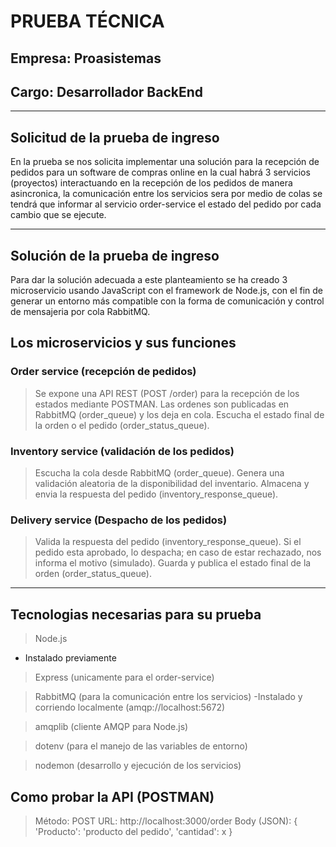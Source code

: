 
# PRUEBA TÉCNICA

## Empresa: Proasistemas
## Cargo: Desarrollador BackEnd

-----------------------------------------------------------------------------------------------------------------------------------------

## Solicitud de la prueba de ingreso

En la prueba se nos solicita implementar una solución para la recepción de pedidos para un software de compras online en la cual habrá 3 servicios (proyectos) interactuando en la recepción de los pedidos de manera asincronica, la comunicación entre los servicios sera por medio de colas se tendrá que informar al servicio order-service el estado del pedido por cada cambio que se ejecute.

-----------------------------------------------------------------------------------------------------------------------------------------

## Solución de la prueba de ingreso

Para dar la solución adecuada a este planteamiento se ha creado 3 microservicio usando JavaScript con el framework de Node.js, con el fin de generar un entorno más compatible con la forma de comunicación y control de mensajeria por cola RabbitMQ.

## Los microservicios y sus funciones

### Order service (recepción de pedidos) 
 > Se expone una API REST (POST /order) para la recepción de los estados mediante POSTMAN.
 > Las ordenes son publicadas en RabbitMQ (order_queue) y los deja en cola.
 > Escucha el estado final de la orden o el pedido (order_status_queue).

### Inventory service (validación de los pedidos)
 > Escucha la cola desde RabbitMQ (order_queue).
 > Genera una validación aleatoria de la disponibilidad del inventario.
 > Almacena y envia la respuesta del pedido (inventory_response_queue).

### Delivery service (Despacho de los pedidos)
 > Valida la respuesta del pedido (inventory_response_queue).
 > Si el pedido esta aprobado, lo despacha; en caso de estar rechazado, nos informa el motivo (simulado).
 > Guarda y publica el estado final de la orden (order_status_queue).

-----------------------------------------------------------------------------------------------------------------------------------------

## Tecnologias necesarias para su prueba

 > Node.js
  - Instalado previamente

 > Express (unicamente para el order-service)

 > RabbitMQ (para la comunicación entre los servicios)
  -Instalado y corriendo localmente (amqp://localhost:5672)

 > amqplib (cliente AMQP para Node.js)

 > dotenv (para el manejo de las variables de entorno)

 > nodemon (desarrollo y ejecución de los servicios)

## Como probar la API (POSTMAN)

 > Método: POST
 > URL: http://localhost:3000/order
 > Body (JSON): 
 {
    'Producto': 'producto del pedido',
    'cantidad': x
 }